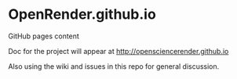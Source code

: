 OpenRender.github.io
====================

GitHub pages content

Doc for the project will appear at 
http://opensciencerender.github.io

Also using the wiki and issues in this repo for general discussion.
